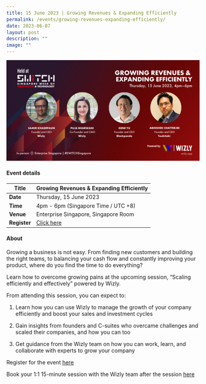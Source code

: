 ```yaml
---
title: 15 June 2023 | Growing Revenues & Expanding Efficiently
permalink: /events/growing-revenues-expanding-efficiently/
date: 2023-06-07
layout: post
description: ""
image: ""
---
```

![](/images/2023/linkedin_banner_growing_efficiently.png)

#### Event details


| **Title** | Growing Revenues & Expanding Efficiently |
| -------- | -------- |
|**Date** | Thursday, 15 June 2023
| **Time**    | 4pm - 6pm (Singapore Time / UTC +8) |
|**Venue** | Enterprise Singapore, Singapore Room
| **Register** |   [Click here](https://forms.gle/gCqMS1WHMCzksfX17) |

#### About

Growing a business is not easy. From finding new customers and building the right teams, to balancing your cash flow and constantly improving your product, where do you find the time to do everything?

Learn how to overcome growing pains at the upcoming session, “Scaling efficiently and effectively” powered by Wizly. 

From attending this session, you can expect to:

1.  Learn how you can use Wizly to manage the growth of your company efficiently and boost your sales and investment cycles 

2. Gain insights from founders and C-suites who overcame challenges and scaled their companies, and how you can too

3. Get guidance from the Wizly team on how you can work, learn, and collaborate with experts to grow your company

Register for the event [here](https://forms.gle/gCqMS1WHMCzksfX17) 

Book your 1:1 15-minute session with the Wizly team after the session [here](https://calendly.com/puja-wizly/15min?month=2023-06)